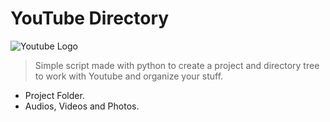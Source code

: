 # YouTube Directory
![Youtube Logo](https://raw.githubusercontent.com/mribeirogabriel/youtube_directory/main/assets/youtube.jpg)

> Simple script made with python to create a project and directory tree to work with Youtube and organize your stuff.
  - Project Folder.
  - Audios, Videos and Photos.
